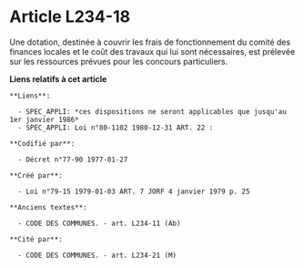 # Article L234-18

Une dotation, destinée à couvrir les frais de fonctionnement du comité des finances locales et le coût des travaux qui lui
sont nécessaires, est prélevée sur les ressources prévues pour les concours particuliers.

**Liens relatifs à cet article**

	**Liens**:

	  - SPEC_APPLI: *ces dispositions ne seront applicables que jusqu'au 1er janvier 1986*
	  - SPEC_APPLI: Loi n°80-1102 1980-12-31 ART. 22 :

	**Codifié par**:

	  - Décret n°77-90 1977-01-27

	**Créé par**:

	  - Loi n°79-15 1979-01-03 ART. 7 JORF 4 janvier 1979 p. 25

	**Anciens textes**:

	  - CODE DES COMMUNES. - art. L234-11 (Ab)

	**Cité par**:

	  - CODE DES COMMUNES. - art. L234-21 (M)
